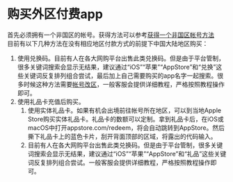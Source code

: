 # 购买外区付费app
首先必须拥有一个非国区的帐号。获得方法可以参考[获得一个非国区帐号方法](../../AppleID/get_not_chinese_mainland_account.md)  
目前有以下几种方法在没有相应地区付款方式的前提下中国大陆地区购买：
1. 使用兑换码。目前有人在各大网购平台出售此类兑换码。但是由于平台管制，很多关键词搜索会显示无结果，建议通过“iOS”“苹果”“AppStore”和“兑换”这些关键词反复排列组合尝试，最后加上自己需要购买的app名字一起搜索。很多时候这种方法需要[帐号改区](../../AppleID/change_region.md)，一般客服会提供详细教程，严格按照教程操作即可。
2. 使用礼品卡充值后购买。
    1. 使用实体礼品卡。如果有机会出境前往帐号所在地区，可以到当地Apple Store购买实体礼品卡。礼品卡的数额可以定制。拿到礼品卡后，在iOS或macOS中打开appstore.com/redeem，将会自动跳转到AppStore。然后撕下礼品卡上的蓝色卡片，刮开背面顶部的区域，将露出的代码输入。
    2. 目前有人在各大网购平台出售此类兑换码。但是由于平台管制，很多关键词搜索会显示无结果，建议通过“iOS”“苹果”“AppStore”和“礼品”这些关键词反复排列组合尝试。一般客服会提供详细教程，严格按照教程操作即可。